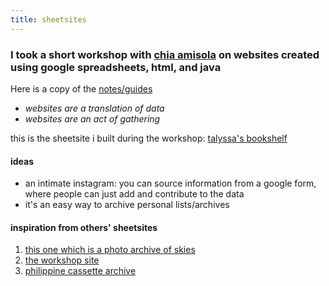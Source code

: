 ```yaml
---
title: sheetsites
---
```

### I took a short workshop with [chia amisola](https://chia.design/) on websites created using google spreadsheets, html, and java
Here is a copy of the [notes/guides](https://docs.google.com/spreadsheets/d/1UfKfW7ES5nxsXY-u1vv4PMQFtluku2oKsDdbmuUGaFw/edit?usp=sharing) <br>
- <i> websites are a translation of data </i>
- <i> websites are an act of gathering </i>

this is the sheetsite i built during the workshop: [talyssa's bookshelf](https://tt-readinglist-sheetsite.glitch.me/)

#### ideas
- an intimate instagram: you can source information from a google form, where people can just add and contribute to the data
- it's an easy way to archive personal lists/archives

#### inspiration from others' sheetsites
1. [this one which is a photo archive of skies](https://stupendous-aluminum-citrine.glitch.me/)
2. [the workshop site](https://ambient.institute/i/sheets/)
3. [philippine cassette archive](https://philippinecassettearchive.com/)
